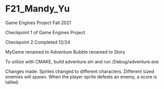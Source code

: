 # F21_Mandy_Yu
Game Engines Project Fall 2021

Checkpoint 1 of Game Engines Project

Checkpoint 2 Completed 12/24

MyGame renamed to Adventure
Bubble renamed to Story

To utilize with CMAKE, build adventure.sln and run /Debug/adventure.exe

Changes made:
Sprites changed to different characters.
Different sized enemies will spawn. When the player sprite defeats an enemy, a score is tallied. 
